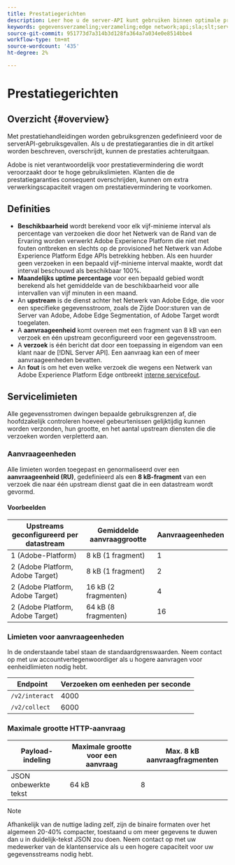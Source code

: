 ```yaml
---
title: Prestatiegerichten
description: Leer hoe u de server-API kunt gebruiken binnen optimale prestatievereisten
keywords: gegevensverzameling;verzameling;edge network;api;sla;slt;service levels
source-git-commit: 951773d7a314b3d128fa364a7a034e0e8514bbe4
workflow-type: tm+mt
source-wordcount: '435'
ht-degree: 2%

---
```



# Prestatiegerichten

## Overzicht {#overview}

Met prestatiehandleidingen worden gebruiksgrenzen gedefinieerd voor de serverAPI-gebruiksgevallen. Als u de prestatiegaranties die in dit artikel worden beschreven, overschrijdt, kunnen de prestaties achteruitgaan.

Adobe is niet verantwoordelijk voor prestatievermindering die wordt veroorzaakt door te hoge gebruikslimieten. Klanten die de prestatiegaranties consequent overschrijden, kunnen om extra verwerkingscapaciteit vragen om prestatievermindering te voorkomen.

## Definities

* **Beschikbaarheid** wordt berekend voor elk vijf-minieme interval als percentage van verzoeken die door het Netwerk van de Rand van de Ervaring worden verwerkt Adobe Experience Platform die niet met fouten ontbreken en slechts op de provisioned het Netwerk van Adobe Experience Platform Edge APIs betrekking hebben. Als een huurder geen verzoeken in een bepaald vijf-minieme interval maakte, wordt dat interval beschouwd als beschikbaar 100%.
* **Maandelijks uptime percentage** voor een bepaald gebied wordt berekend als het gemiddelde van de beschikbaarheid voor alle intervallen van vijf minuten in een maand.
* An **upstream** is de dienst achter het Netwerk van Adobe Edge, die voor een specifieke gegevensstroom, zoals de Zijde Door:sturen van de Server van Adobe, Adobe Edge Segmentation, of Adobe Target wordt toegelaten.
* A **aanvraageenheid** komt overeen met een fragment van 8 kB van een verzoek en één upstream geconfigureerd voor een gegevensstroom.
* A **verzoek** is één bericht dat door een toepassing in eigendom van een klant naar de [!DNL Server API]. Een aanvraag kan een of meer aanvraageenheden bevatten.
* An **fout** is om het even welke verzoek die wegens een Netwerk van Adobe Experience Platform Edge ontbreekt [interne servicefout](error-handling.md).

## Servicelimieten

Alle gegevensstromen dwingen bepaalde gebruiksgrenzen af, die hoofdzakelijk controleren hoeveel gebeurtenissen gelijktijdig kunnen worden verzonden, hun grootte, en het aantal upstream diensten die die verzoeken worden verpletterd aan.

### Aanvraageenheden

Alle limieten worden toegepast en genormaliseerd over een **aanvraageenheid (RU)**, gedefinieerd als een **8 kB-fragment** van een verzoek die naar één upstream dienst gaat die in een datastream wordt gevormd.

#### Voorbeelden

| Upstreams geconfigureerd per datastream | Gemiddelde aanvraaggrootte | Aanvraageenheden |
| --- | --- | --- |
| 1 (Adobe-Platform) | 8 kB (1 fragment) | 1 |
| 2 (Adobe Platform, Adobe Target) | 8 kB (1 fragment) | 2 |
| 2 (Adobe Platform, Adobe Target) | 16 kB (2 fragmenten) | 4 |
| 2 (Adobe Platform, Adobe Target) | 64 kB (8 fragmenten) | 16 |

### Limieten voor aanvraageenheden

In de onderstaande tabel staan de standaardgrenswaarden. Neem contact op met uw accountvertegenwoordiger als u hogere aanvragen voor eenheidlimieten nodig hebt.

| Endpoint | Verzoeken om eenheden per seconde |
| --- | --- |
| `/v2/interact` | 4000 |
| `/v2/collect` | 6000 |


### Maximale grootte HTTP-aanvraag

| Payload-indeling | Maximale grootte voor een aanvraag | Max. 8 kB aanvraagfragmenten |
| --- | --- | --- |
| JSON onbewerkte tekst | 64 kB | 8 |


>[!NOTE]
>
>Afhankelijk van de nuttige lading zelf, zijn de binaire formaten over het algemeen 20-40% compacter, toestaand u om meer gegevens te duwen dan u in duidelijk-tekst JSON zou doen. Neem contact op met uw medewerker van de klantenservice als u een hogere capaciteit voor uw gegevensstreams nodig hebt.